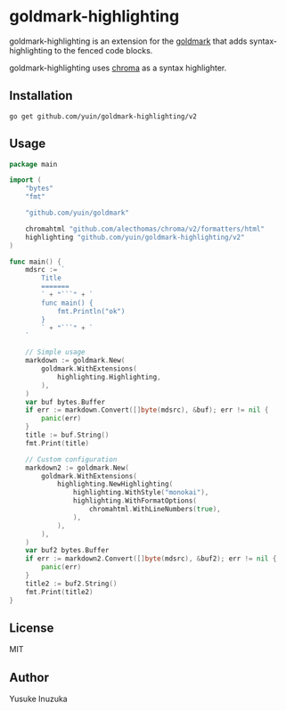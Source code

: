 goldmark-highlighting
=========================

goldmark-highlighting is an extension for the [goldmark](http://github.com/yuin/goldmark) 
that adds syntax-highlighting to the fenced code blocks.

goldmark-highlighting uses [chroma](https://github.com/alecthomas/chroma) as a
syntax highlighter.

Installation
--------------------

```
go get github.com/yuin/goldmark-highlighting/v2
```

Usage
--------------------

```go
package main

import (
	"bytes"
	"fmt"

	"github.com/yuin/goldmark"

	chromahtml "github.com/alecthomas/chroma/v2/formatters/html"
	highlighting "github.com/yuin/goldmark-highlighting/v2"
)

func main() {
	mdsrc := `
		Title
		=======
		` + "```" + `
		func main() {
		    fmt.Println("ok")
		}
		` + "```" + `
	`

	// Simple usage
	markdown := goldmark.New(
		goldmark.WithExtensions(
			highlighting.Highlighting,
		),
	)
	var buf bytes.Buffer
	if err := markdown.Convert([]byte(mdsrc), &buf); err != nil {
		panic(err)
	}
	title := buf.String()
	fmt.Print(title)

	// Custom configuration
	markdown2 := goldmark.New(
		goldmark.WithExtensions(
			highlighting.NewHighlighting(
				highlighting.WithStyle("monokai"),
				highlighting.WithFormatOptions(
					chromahtml.WithLineNumbers(true),
				),
			),
		),
	)
	var buf2 bytes.Buffer
	if err := markdown2.Convert([]byte(mdsrc), &buf2); err != nil {
		panic(err)
	}
	title2 := buf2.String()
	fmt.Print(title2)
}

```

License
--------------------
MIT

Author
--------------------
Yusuke Inuzuka
